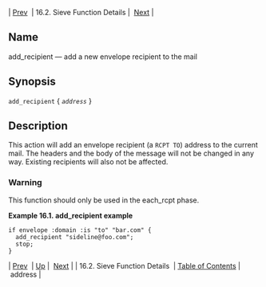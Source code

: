 | [Prev](sieve.ref.files)  | 16.2. Sieve Function Details |  [Next](sieve.ref.address) |

<a name="sieve.ref.add_recipient"></a>
## Name

add_recipient — add a new envelope recipient to the mail

## Synopsis

`add_recipient` { *`address`* }

<a name="idp28510128"></a>
## Description

This action will add an envelope recipient (a `RCPT TO`) address to the current mail. The headers and the body of the message will not be changed in any way. Existing recipients will also not be affected.

### Warning

This function should only be used in the each_rcpt phase.

<a name="example.add_recipient"></a>

**Example 16.1. add_recipient example**

```
if envelope :domain :is "to" "bar.com" {
  add_recipient "sideline@foo.com";
  stop;
}
```

| [Prev](sieve.ref.files)  | [Up](sieve.ref.files) |  [Next](sieve.ref.address) |
| 16.2. Sieve Function Details  | [Table of Contents](index) |  address |
